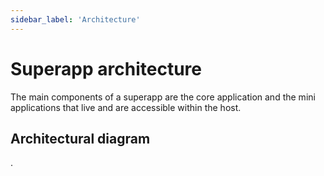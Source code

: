 ```yaml
---
sidebar_label: 'Architecture'
---
```


# Superapp architecture

The main components of a superapp are the core application and the mini applications that live and are accessible within the host.

## Architectural diagram

.
